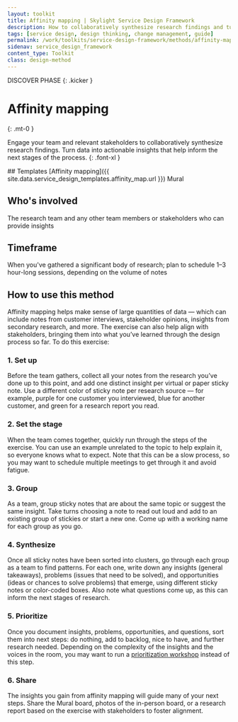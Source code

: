 ```yaml
---
layout: toolkit
title: Affinity mapping | Skylight Service Design Framework
description: How to collaboratively synthesize research findings and turn data into actionable insights.
tags: [service design, design thinking, change management, guide]
permalink: /work/toolkits/service-design-framework/methods/affinity-mapping/
sidenav: service_design_framework
content_type: Toolkit
class: design-method
---
```


DISCOVER PHASE
{: .kicker }

# Affinity mapping
{: .mt-0 }

Engage your team and relevant stakeholders to collaboratively synthesize research findings. Turn data into actionable insights that help inform the next stages of the process.
{: .font-xl }

<div class="callout--tip callout--summary" markdown="1">
## Templates
[Affinity mapping]({{ site.data.service_design_templates.affinity_map.url }}) <span class="badge badge-sub">Mural</span>

## Who's involved
The research team and any other team members or stakeholders who can provide insights

## Timeframe
When you've gathered a significant body of research; plan to schedule 1–3 hour-long sessions, depending on the volume of notes
</div>

## How to use this method

Affinity mapping helps make sense of large quantities of data — which can include notes from customer interviews, stakeholder opinions, insights from secondary research, and more. The exercise can also help align with stakeholders, bringing them into what you’ve learned through the design process so far. To do this exercise:

### 1. Set up
Before the team gathers, collect all your notes from the research you’ve done up to this point, and add one distinct insight per virtual or paper sticky note. Use a different color of sticky note per research source — for example, purple for one customer you interviewed, blue for another customer, and green for a research report you read.

### 2. Set the stage
When the team comes together, quickly run through the steps of the exercise. You can use an example unrelated to the topic to help explain it, so everyone knows what to expect. Note that this can be a slow process, so you may want to schedule multiple meetings to get through it and avoid fatigue.

### 3. Group
As a team, group sticky notes that are about the same topic or suggest the same insight. Take turns choosing a note to read out loud and add to an existing group of stickies or start a new one. Come up with a working name for each group as you go.

### 4. Synthesize
Once all sticky notes have been sorted into clusters, go through each group as a team to find patterns. For each one, write down any insights (general takeaways), problems (issues that need to be solved), and opportunities (ideas or chances to solve problems) that emerge, using different sticky notes or color-coded boxes. Also note what questions come up, as this can inform the next stages of research.

### 5. Prioritize
Once you document insights, problems, opportunities, and questions, sort them into next steps: do nothing, add to backlog, nice to have, and further research needed. Depending on the complexity of the insights and the voices in the room, you may want to run a [prioritization workshop](/work/toolkits/service-design-framework/methods/prioritization-workshop/) instead of this step.

### 6. Share
The insights you gain from affinity mapping will guide many of your next steps. Share the Mural board, photos of the in-person board, or a research report based on the exercise with stakeholders to foster alignment.
